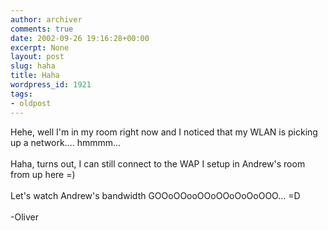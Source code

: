 ```yaml
---
author: archiver
comments: true
date: 2002-09-26 19:16:28+00:00
excerpt: None
layout: post
slug: haha
title: Haha
wordpress_id: 1921
tags:
- oldpost
---
```


Hehe, well I'm in my room right now and I noticed that my WLAN is picking up a network.... hmmmm...<br /><br />Haha, turns out, I can still connect to the WAP I setup in Andrew's room from up here =)<br /><br />Let's watch Andrew's bandwidth GOOoOOooOOoOOoOoOoOOO... =D<br /><br />-Oliver
